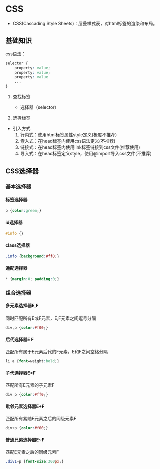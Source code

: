 # CSS
- CSS(Cascading Style Sheets)：层叠样式表，对html标签的渲染和布局。

## 基础知识

css语法：
```css
selector {
    property: value;
    property: value;
    property: value
    ...
}
```

1. 查找标签
	- 选择器（selector）

2. 选择标签

- 引入方式
	1. 行内式：使用html标签属性style定义(极度不推荐)
	2. 嵌入式：在head标签内使用css语法定义(不推荐)
	3. 链接式：在head标签内使用link标签链接到css文件(推荐使用)
	4. 导入式：在head标签定义style，使用@import导入css文件(不推荐)

## CSS选择器
### 基本选择器
#### 标签选择器
```css
p {color:greem;}
```
#### id选择器
```css
#info {}
```
#### class选择器
```css
.info {background:#ff0;}
```
#### 通配选择器
```css
* {margin:0; padding:0;}
```
### 组合选择器
#### 多元素选择器E,F
同时匹配所有E或F元素，E,F元素之间逗号分隔
```css
div,p {color:#f00;}
```
#### 后代选择器E F
匹配所有属于E元素后代的F元素，E和F之间空格分隔
```css
li a {font=weight:bold;}
```
#### 子代选择器E>F
匹配所有E元素的子元素F
```css
div p {color:#ff0;}
```
#### 毗邻元素选择器E+F
匹配所有紧随E元素之后的同级元素F
```css
div+p {color:#f00;}
```
#### 普通兄弟选择器E~F
匹配E元素之后的同级元素F
```css
.div1~p {font-size:300px;}
```

































